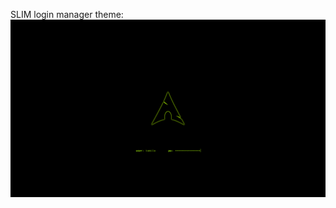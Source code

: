 SLIM login manager theme:
![screenshot](https://raw.githubusercontent.com/AnotherKamila/slim-theme-arch-glow/master/slim.png)
